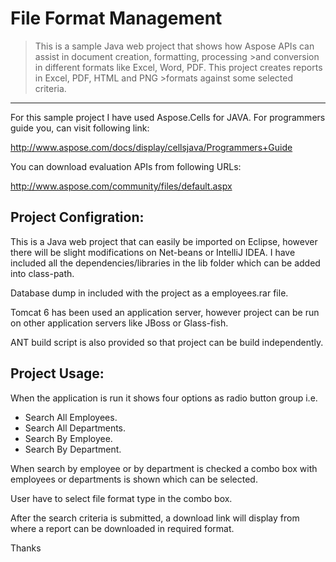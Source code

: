 # File Format Management

>This is a sample Java web project that shows how Aspose APIs can assist in document creation, formatting, processing >and conversion in different formats like Excel, Word, PDF. This project creates reports in Excel, PDF, HTML and PNG >formats against some selected criteria.
<hr>

For this sample project I have used Aspose.Cells for JAVA. For programmers guide you, can visit following link:

http://www.aspose.com/docs/display/cellsjava/Programmers+Guide

You can download evaluation APIs from following URLs:

http://www.aspose.com/community/files/default.aspx

## Project Configration:

This is a Java web project that can easily be imported on Eclipse, however there will be slight modifications on Net-beans or IntelliJ IDEA. I have included all the dependencies/libraries in the lib folder which can be added into class-path.

Database dump in included with the project as a employees.rar file.

Tomcat 6 has been used an application server, however project can be run on other application servers like JBoss or Glass-fish.

ANT build script is also provided so that project can be build independently.

## Project Usage:

When the application is run it shows four options as radio button group i.e.

* Search All Employees.
* Search All Departments.
* Search By Employee.
* Search By Department.

When search by employee or by department is checked a combo box with employees or departments is shown which can be selected.

User have to select file format type in the combo box.

After the search criteria is submitted, a download link will display from where a report can be downloaded in required format.


Thanks
